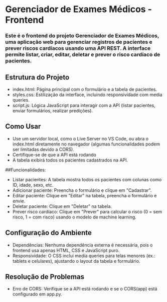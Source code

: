 # Gerenciador de Exames Médicos - Frontend
### Este é o frontend do projeto Gerenciador de Exames Médicos, uma aplicação web para gerenciar registros de pacientes e prever riscos cardíacos usando uma API REST. A interface permite listar, criar, editar, deletar e prever o risco cardíaco de pacientes.

## Estrutura do Projeto

- index.html: Página principal com o formulário e a tabela de pacientes.
- styles.css: Estilização da interface, incluindo responsividade com media queries.
- script.js: Lógica JavaScript para interagir com a API (listar pacientes, enviar formulários, realizar predições).

## Como Usar

- Use um servidor local, como o Live Server no VS Code, ou abra o index.html diretamente no navegador (algumas funcionalidades podem ser limitadas devido a CORS).
- Certifique-se de que a API está rodando
- A tabela exibirá todos os pacientes cadastrados na API.


##Funcionalidades:

- Listar pacientes: A tabela mostra todos os pacientes com colunas como ID, idade, sexo, etc.
- Adicionar paciente: Preencha o formulário e clique em "Cadastrar".
- Editar paciente: Clique em "Editar" na tabela, preencha o formulário e envie.
- Deletar paciente: Clique em "Deletar" na tabela.
- Prever risco cardíaco: Clique em "Prever" para calcular o risco (0 = sem risco, 1 = com risco) usando o modelo de machine learning.


## Configuração do Ambiente

- Dependências: Nenhuma dependência externa é necessária, pois o frontend usa apenas HTML, CSS e JavaScript puro.
- Responsividade: O CSS inclui media queries para telas menores (ex.: tablets e celulares), ajustando o layout da tabela e formulário.


## Resolução de Problemas

- Erro de CORS: Verifique se a API está rodando e se o CORS(app) está configurado em app.py.
